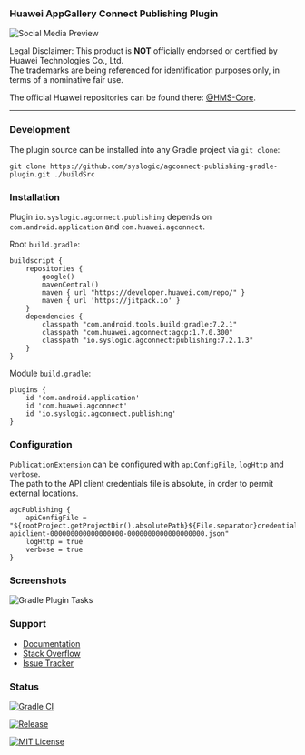 ### Huawei AppGallery Connect Publishing Plugin

![Social Media Preview](https://raw.githubusercontent.com/syslogic/agconnect-publishing-gradle-plugin/master/screenshots/repository.png)

Legal Disclaimer: This product is **NOT** officially endorsed or certified by Huawei Technologies Co., Ltd.<br/>
The trademarks are being referenced for identification purposes only, in terms of a nominative fair use.

The official Huawei repositories can be found there: [@HMS-Core](https://github.com/orgs/HMS-Core/repositories).

 ---

### Development

The plugin source can be installed into any Gradle project via `git clone`:

    git clone https://github.com/syslogic/agconnect-publishing-gradle-plugin.git ./buildSrc

### Installation

Plugin `io.syslogic.agconnect.publishing` depends on `com.android.application` and `com.huawei.agconnect`.

Root `build.gradle`:
````
buildscript {
    repositories {
        google()
        mavenCentral()
        maven { url "https://developer.huawei.com/repo/" }
        maven { url 'https://jitpack.io' }
    }
    dependencies {
        classpath "com.android.tools.build:gradle:7.2.1"
        classpath "com.huawei.agconnect:agcp:1.7.0.300"
        classpath "io.syslogic.agconnect:publishing:7.2.1.3"
    }
}
````

Module `build.gradle`:
````
plugins {
    id 'com.android.application'
    id 'com.huawei.agconnect'
    id 'io.syslogic.agconnect.publishing'
}
````

### Configuration

`PublicationExtension` can be configured with `apiConfigFile`, `logHttp` and `verbose`.<br/>
The path to the API client credentials file is absolute, in order to permit external locations.

````
agcPublishing {
    apiConfigFile = "${rootProject.getProjectDir().absolutePath}${File.separator}credentials${File.separator}agc-apiclient-000000000000000000-0000000000000000000.json"
    logHttp = true
    verbose = true
}
````

### Screenshots

![Gradle Plugin Tasks](https://raw.githubusercontent.com/syslogic/agconnect-publishing-gradle-plugin/master/screenshots/screenshot_01.png)

### Support
- [Documentation](https://developer.huawei.com/consumer/en/doc/development/AppGallery-connect-References/agcapi-obtain_token-0000001158365043)
- [Stack Overflow](https://stackoverflow.com/questions/tagged/huawei-developers)
- [Issue Tracker](https://github.com/syslogic/agconnect-publishing-gradle-plugin/issues)

### Status

[![Gradle CI](https://github.com/syslogic/agconnect-publishing-gradle-plugin/actions/workflows/gradle.yml/badge.svg)](https://github.com/syslogic/agconnect-publishing-gradle-plugin/actions/workflows/gradle.yml)

[![Release](https://jitpack.io/v/syslogic/agconnect-publishing-gradle-plugin.svg)](https://jitpack.io/#io.syslogic/agconnect-publishing-gradle-plugin)

[![MIT License](https://img.shields.io/github/license/syslogic/agconnect-publishing-gradle-plugin)](https://github.com/syslogic/agconnect-publishing-gradle-plugin/blob/master/LICENSE)
